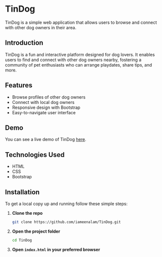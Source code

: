 # TinDog

TinDog is a simple web application that allows users to browse and connect with other dog owners in their area.

## Introduction
TinDog is a fun and interactive platform designed for dog lovers. It enables users to find and connect with other dog owners nearby, fostering a community of pet enthusiasts who can arrange playdates, share tips, and more.

## Features
- Browse profiles of other dog owners
- Connect with local dog owners
- Responsive design with Bootstrap
- Easy-to-navigate user interface

## Demo
You can see a live demo of TinDog [here](https://tindogg-app.vercel.app/).

## Technologies Used
- HTML
- CSS
- Bootstrap

## Installation
To get a local copy up and running follow these simple steps:

1. **Clone the repo**
   ```sh
   git clone https://github.com/iameenalam/TinDog.git
   ```
2. **Open the project folder**
   ```sh
   cd TinDog
   ```
3. **Open `index.html` in your preferred browser**
